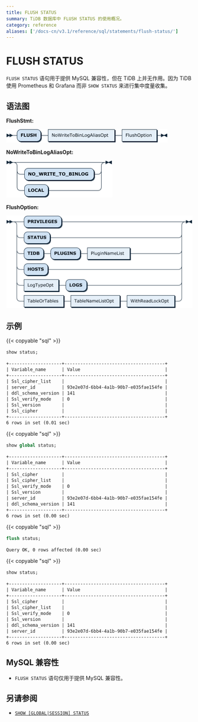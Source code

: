 ```yaml
---
title: FLUSH STATUS
summary: TiDB 数据库中 FLUSH STATUS 的使用概况。
category: reference
aliases: ['/docs-cn/v3.1/reference/sql/statements/flush-status/']
---
```


# FLUSH STATUS

`FLUSH STATUS` 语句用于提供 MySQL 兼容性，但在 TiDB 上并无作用。因为 TiDB 使用 Prometheus 和 Grafana 而非 `SHOW STATUS` 来进行集中度量收集。

## 语法图

**FlushStmt:**

![FlushStmt](/media/sqlgram/FlushStmt.png)

**NoWriteToBinLogAliasOpt:**

![NoWriteToBinLogAliasOpt](/media/sqlgram/NoWriteToBinLogAliasOpt.png)

**FlushOption:**

![FlushOption](/media/sqlgram/FlushOption.png)

## 示例

{{< copyable "sql" >}}

```sql
show status;
```

```
+--------------------+--------------------------------------+
| Variable_name      | Value                                |
+--------------------+--------------------------------------+
| Ssl_cipher_list    |                                      |
| server_id          | 93e2e07d-6bb4-4a1b-90b7-e035fae154fe |
| ddl_schema_version | 141                                  |
| Ssl_verify_mode    | 0                                    |
| Ssl_version        |                                      |
| Ssl_cipher         |                                      |
+--------------------+--------------------------------------+
6 rows in set (0.01 sec)
```

{{< copyable "sql" >}}

```sql
show global status;
```

```
+--------------------+--------------------------------------+
| Variable_name      | Value                                |
+--------------------+--------------------------------------+
| Ssl_cipher         |                                      |
| Ssl_cipher_list    |                                      |
| Ssl_verify_mode    | 0                                    |
| Ssl_version        |                                      |
| server_id          | 93e2e07d-6bb4-4a1b-90b7-e035fae154fe |
| ddl_schema_version | 141                                  |
+--------------------+--------------------------------------+
6 rows in set (0.00 sec)
```

{{< copyable "sql" >}}

```sql
flush status;
```

```
Query OK, 0 rows affected (0.00 sec)
```

{{< copyable "sql" >}}

```sql
show status;
```

```
+--------------------+--------------------------------------+
| Variable_name      | Value                                |
+--------------------+--------------------------------------+
| Ssl_cipher         |                                      |
| Ssl_cipher_list    |                                      |
| Ssl_verify_mode    | 0                                    |
| Ssl_version        |                                      |
| ddl_schema_version | 141                                  |
| server_id          | 93e2e07d-6bb4-4a1b-90b7-e035fae154fe |
+--------------------+--------------------------------------+
6 rows in set (0.00 sec)
```

## MySQL 兼容性

* `FLUSH STATUS` 语句仅用于提供 MySQL 兼容性。

## 另请参阅

* [`SHOW [GLOBAL|SESSION] STATUS`](/sql-statements/sql-statement-show-status.md)
